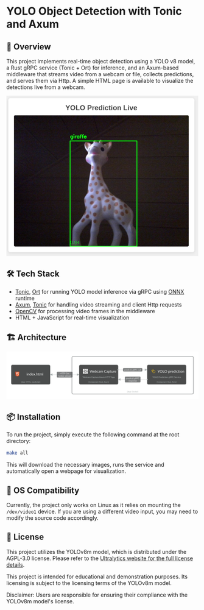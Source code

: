 # YOLO Object Detection with Tonic and Axum

## 📝 Overview

This project implements real-time object detection using a YOLO v8 model, a Rust gRPC service (Tonic + Ort)
for inference, and an Axum-based middleware that streams video from a webcam or file,
collects predictions, and serves them via Http.
A simple HTML page is available to visualize the detections live from a webcam.

![Alt text](./docs/images/sophie.png)

## 🛠️ Tech Stack

  - [Tonic], [Ort] for running YOLO model inference via gRPC using [ONNX] runtime
  - [Axum], [Tonic] for handling video streaming and client Http requests
  - [OpenCV] for processing video frames in the middleware
  - HTML + JavaScript for real-time visualization

## 🏗️ Architecture

![Alt text](./docs/images/yolo-tonic.svg)

## ️📦 Installation

To run the project, simply execute the following command at the root directory:

```bash
make all
```

This will download the necessary images, runs the service and automatically
open a webpage for visualization.

## 🐧 OS Compatibility

Currently, the project only works on Linux as it relies on mounting the `/dev/video1` device.
If you are using a different video input, you may need to modify the source code accordingly.

## 📄 License

This project utilizes the YOLOv8m model, which is distributed under the AGPL-3.0 license.
Please refer to the [Ultralytics website for the full license details](https://www.ultralytics.com/license).

This project is intended for educational and demonstration purposes.
Its licensing is subject to the licensing terms of the YOLOv8m model.

Disclaimer: Users are responsible for ensuring their compliance with the YOLOv8m model's license.

<!--references-->
[ONNX]: https://onnx.ai/
[Tonic]: https://docs.rs/tonic/latest/tonic/
[Axum]: https://docs.rs/axum/latest/axum/
[Ort]: https://ort.pyke.io/
[OpenCV]: https://opencv.org/
